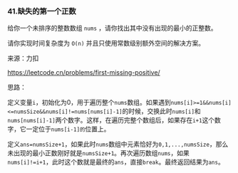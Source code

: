### 41.缺失的第一个正数

给你一个未排序的整数数组 `nums` ，请你找出其中没有出现的最小的正整数。

请你实现时间复杂度为 `O(n)` 并且只使用常数级别额外空间的解决方案。

来源：力扣

https://leetcode.cn/problems/first-missing-positive/



思路：

​		定义变量`i`，初始化为0，用于遍历整个`nums`数组。如果遇到`nums[i]>=1&&nums[i]<=numsSize&&nums[i]!=nums[nums[i]-1]`的时候，交换此时`nums[i]`和`nums[nums[i]-1]`两个数字。这样，在遍历完整个数组后，如果存在`i+1`这个数字，它一定位于`nums[i-1]的`位置上。

​		定义`ans=numsSize+1`，如果此时`nums`数组中元素恰好为`0,1,...,numsSize`，那么未出现的最小正数刚好就是`numsSize+1`。再次遍历数组`nums`，如果`nums[i]!=i+1`，此时这个数就是最终的`ans`，直接`break`。最终返回结果为`ans`。